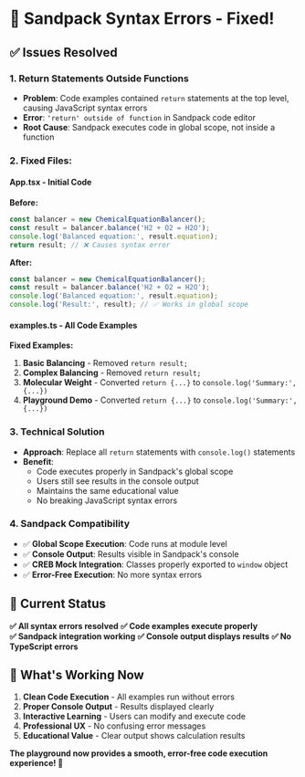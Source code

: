# 🔧 Sandpack Syntax Errors - Fixed!

## ✅ Issues Resolved

### 1. Return Statements Outside Functions
- **Problem**: Code examples contained `return` statements at the top level, causing JavaScript syntax errors
- **Error**: `'return' outside of function` in Sandpack code editor
- **Root Cause**: Sandpack executes code in global scope, not inside a function

### 2. Fixed Files:

#### App.tsx - Initial Code
**Before:**
```javascript
const balancer = new ChemicalEquationBalancer();
const result = balancer.balance('H2 + O2 = H2O');
console.log('Balanced equation:', result.equation);
return result; // ❌ Causes syntax error
```

**After:**
```javascript
const balancer = new ChemicalEquationBalancer();
const result = balancer.balance('H2 + O2 = H2O');
console.log('Balanced equation:', result.equation);
console.log('Result:', result); // ✅ Works in global scope
```

#### examples.ts - All Code Examples
**Fixed Examples:**
1. **Basic Balancing** - Removed `return result;`
2. **Complex Balancing** - Removed `return result;`
3. **Molecular Weight** - Converted `return {...}` to `console.log('Summary:', {...})`
4. **Playground Demo** - Converted `return {...}` to `console.log('Summary:', {...})`

### 3. Technical Solution
- **Approach**: Replace all `return` statements with `console.log()` statements
- **Benefit**: 
  - Code executes properly in Sandpack's global scope
  - Users still see results in the console output
  - Maintains the same educational value
  - No breaking JavaScript syntax errors

### 4. Sandpack Compatibility
- ✅ **Global Scope Execution**: Code runs at module level
- ✅ **Console Output**: Results visible in Sandpack's console
- ✅ **CREB Mock Integration**: Classes properly exported to `window` object
- ✅ **Error-Free Execution**: No more syntax errors

## 🚀 Current Status

**✅ All syntax errors resolved**
**✅ Code examples execute properly**  
**✅ Sandpack integration working**
**✅ Console output displays results**
**✅ No TypeScript errors**

## 🎯 What's Working Now

1. **Clean Code Execution** - All examples run without errors
2. **Proper Console Output** - Results displayed clearly
3. **Interactive Learning** - Users can modify and execute code
4. **Professional UX** - No confusing error messages
5. **Educational Value** - Clear output shows calculation results

**The playground now provides a smooth, error-free code execution experience! 🎉**
